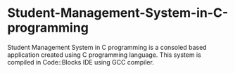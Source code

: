 # Student-Management-System-in-C-programming
Student Management System in C programming is a consoled based application created using C programming language. This system is compiled in Code::Blocks IDE using GCC compiler.
